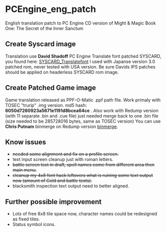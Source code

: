# PCEngine_eng_patch
English translation patch to PC Engine CD version of Might &amp; Magic Book One: The Secret of the Inner Sanctum

## Create Syscard image
Translation use **David Shadoff** PC Engine Translate font patched SYSCARD, you found here: [SYSCARD_Translatefont](https://github.com/dshadoff/SYSCARD_Translatefont)
I used with Japanse version 3.0 patched rom, never tested with USA version. Be sure Davids IPS patches should be applied on headerless SYSCARD rom image.

## Create Patched Game image
Game translation released as PPF-O-Matic .ppf path file. Work primaly with TOSEC "trurip" .img version. md5 hash: **6050d7260923a5671e1191d8bcea64ce** .
Also work with Redump version (with 11 separate .bin and .cue file) just needed merge back to one .bin file (size needed to be 285728016 bytes, same as TOSEC version)
You can use **Chris Putnam** binmerge on Redump version [binmerge](https://github.com/putnam/binmerge).

## Know issues
- ~~needed some alignment and fix on a profile screen.~~
- text input screen cleanup just with roman letters.
- ~~battle screen text in draft, spell names come from different area then main menu.~~
- ~~cleanup my 4x8 font hack leftovers what is ruining some text output now (amount of Gold and battle texts).~~
- blacksmith inspection text output need to better aligned.

## Further possible improvement
- Lots of free 8x8 tile space now, character names could be redesigned as fixed tiles.
- Status symbol icons.
